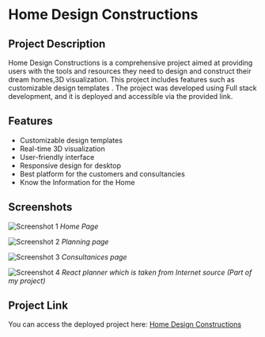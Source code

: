 # Home Design Constructions

## Project Description

Home Design Constructions is a comprehensive project aimed at providing users with the tools and resources they need to design and construct their dream homes,3D visualization. This project includes features such as customizable design templates . The project was developed using Full stack development, and it is deployed and accessible via the provided link.

## Features

- Customizable design templates
- Real-time 3D visualization
- User-friendly interface
- Responsive design for  desktop
- Best platform for the customers and consultancies
- Know the Information for the Home
## Screenshots

![Screenshot 1](![homepage](https://github.com/Pavankolisetty/Home_Design_Constructions/assets/94092826/66828429-a233-4276-ac7b-848843b9bea4)
)
*Home Page*

![Screenshot 2](![planningpage](https://github.com/Pavankolisetty/Home_Design_Constructions/assets/94092826/b20a150d-7570-4f34-9f56-020ef02b9427)
)
*Planning page*

![Screenshot 3](![consultanciess](https://github.com/Pavankolisetty/Home_Design_Constructions/assets/94092826/6e651fd0-ae8b-4644-8753-114ca564a204)
)
*Consultanices page*

![Screenshot 4](![planner](https://github.com/Pavankolisetty/Home_Design_Constructions/assets/94092826/4e0422cf-9710-4a8e-bf83-740c6c8d5e61)
)
*React planner which is taken from Internet source (Part of my project)*


## Project Link

You can access the deployed project here: [Home Design Constructions]([http://yourprojectlink.com](https://cloud-object-storage-cos-standard-ae3.s3.jp-tok.cloud-object-storage.appdomain.cloud/hdconstructions/home.html))
